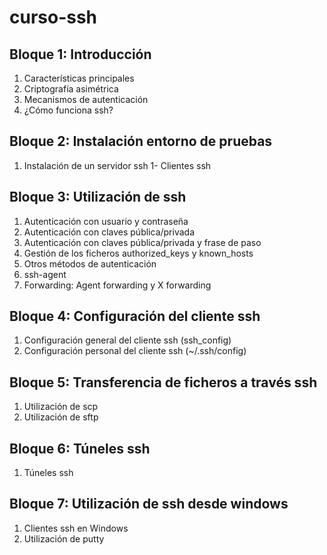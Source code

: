 # curso-ssh

## Bloque 1: Introducción

1. Características principales
1. Criptografía asimétrica
1. Mecanismos de autenticación
1. ¿Cómo funciona ssh?

## Bloque 2: Instalación entorno de pruebas

1. Instalación de un servidor ssh
1- Clientes ssh

## Bloque 3: Utilización de ssh

1. Autenticación con usuario y contraseña
1. Autenticación con claves pública/privada
1. Autenticación con claves pública/privada y frase de paso
1. Gestión de los ficheros authorized\_keys y known\_hosts
1. Otros métodos de autenticación
1. ssh-agent
1. Forwarding: Agent forwarding y X forwarding

## Bloque 4: Configuración del cliente ssh

1. Configuración general del cliente ssh (ssh_config)
1. Configuración personal del cliente ssh (~/.ssh/config)

## Bloque 5: Transferencia de ficheros a través ssh

1. Utilización de scp
1. Utilización de sftp

## Bloque 6: Túneles ssh

1. Túneles ssh

## Bloque 7: Utilización de ssh desde windows

1. Clientes ssh en Windows
1. Utilización de putty
